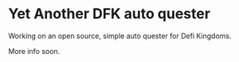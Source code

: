 # Yet Another DFK auto quester
Working on an open source, simple auto quester for Defi Kingdoms.

More info soon.
